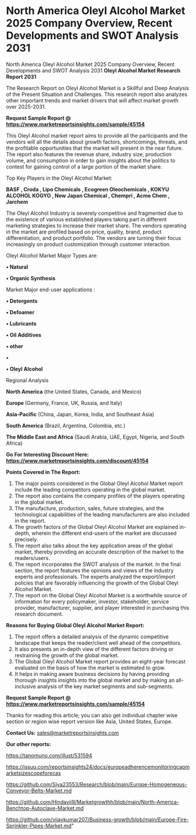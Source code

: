 # North America Oleyl Alcohol Market 2025 Company Overview, Recent Developments and SWOT Analysis 2031
North America Oleyl Alcohol Market 2025 Company Overview, Recent Developments and SWOT Analysis 2031
<strong>Oleyl Alcohol Market Research Report 2031</strong>

The Research Report on Oleyl Alcohol Market is a Skillful and Deep Analysis of the Present Situation and Challenges. This research report also analyzes other important trends and market drivers that will affect market growth over 2025-2031.

<strong>Request Sample Report @ <a href=https://www.marketreportsinsights.com/sample/45154>https://www.marketreportsinsights.com/sample/45154</a></strong>

This Oleyl Alcohol market report aims to provide all the participants and the vendors will all the details about growth factors, shortcomings, threats, and the profitable opportunities that the market will present in the near future. The report also features the revenue share, industry size, production volume, and consumption in order to gain insights about the politics to contest for gaining control of a large portion of the market share.

Top Key Players in the Oleyl Alcohol Market:

<strong>BASF , Croda , Lipo Chemicals , Ecogreen Oleochemicals , KOKYU ALCOHOL KOGYO , New Japan Chemical , Chempri , Acme Chem , Jarchem </strong>

The Oleyl Alcohol Industry is severely competitive and fragmented due to the existence of various established players taking part in different marketing strategies to increase their market share. The vendors operating in the market are profiled based on price, quality, brand, product differentiation, and product portfolio. The vendors are turning their focus increasingly on product customization through customer interaction.

Oleyl Alcohol Market Major Types are:

<strong>•  Natural 

•  Organic Synthesis</strong>

Market Major end-user applications :

<strong>•  Detergents 

•  Defoamer 

•  Lubricants 

•  Oil Additives 

•  other 

•  

•  Oleyl Alcohol</strong>

Regional Analysis

</u><strong><b>North America</b></strong> (the United States, Canada, and Mexico)

<strong><b>Europe </b></strong>(Germany, France, UK, Russia, and Italy)

<strong><b>Asia-Pacific</b></strong> (China, Japan, Korea, India, and Southeast Asia)

<strong><b>South America</b></strong> (Brazil, Argentina, Colombia, etc.)

<strong><b>The Middle East and Africa</b></strong> (Saudi Arabia, UAE, Egypt, Nigeria, and South Africa)

<strong>Go For Interesting Discount Here: <a href=https://www.marketreportsinsights.com/discount/45154>https://www.marketreportsinsights.com/discount/45154</a></strong>

<strong>Points Covered in The Report:</strong>
<ol>
  <li>The major points considered in the Global Oleyl Alcohol Market report include the leading competitors operating in the global market.</li>
  <li>The report also contains the company profiles of the players operating in the global market.</li>
  <li>The manufacture, production, sales, future strategies, and the technological capabilities of the leading manufacturers are also included in the report.</li>
  <li>The growth factors of the Global Oleyl Alcohol Market are explained in-depth, wherein the different end-users of the market are discussed precisely.</li>
  <li>The report also talks about the key application areas of the global market, thereby providing an accurate description of the market to the readers/users.</li>
  <li>The report incorporates the SWOT analysis of the market. In the final section, the report features the opinions and views of the industry experts and professionals. The experts analyzed the export/import policies that are favorably influencing the growth of the Global Oleyl Alcohol Market.</li>
  <li>The report on the Global Oleyl Alcohol Market is a worthwhile source of information for every policymaker, investor, stakeholder, service provider, manufacturer, supplier, and player interested in purchasing this research document.</li>
</ol>
<strong>Reasons for Buying Global Oleyl Alcohol Market Report:</strong>

<ol>
  <li>The report offers a detailed analysis of the dynamic competitive landscape that keeps the reader/client well ahead of the competitors.</li>
  <li>It also presents an in-depth view of the different factors driving or restraining the growth of the global market.</li>
  <li>The Global Oleyl Alcohol Market report provides an eight-year forecast evaluated on the basis of how the market is estimated to grow.</li>
  <li>It helps in making aware business decisions by having providing thorough insights insights into the global market and by making an all-inclusive analysis of the key market segments and sub-segments.</li>
</ol>
<strong>Request Sample Report @ <a href=https://www.marketreportsinsights.com/sample/45154>https://www.marketreportsinsights.com/sample/45154</a></strong>


Thanks for reading this article; you can also get individual chapter wise section or region wise report version like Asia, United States, Europe.

<strong>Contact Us:</strong>
sales@marketreportsinsights.com

<strong>Our other reports:</strong>

<a href=https://tanomuno.com/illust/531594>https://tanomuno.com/illust/531594</a>

<a href=https://issuu.com/reportsinsights24/docs/europeadherencemonitoringcapmarketsizescopeforecas>https://issuu.com/reportsinsights24/docs/europeadherencemonitoringcapmarketsizescopeforecas</a>

<a href=https://github.com/Siya23553/Research/blob/main/Europe-Homogeneous-Conveyor-Belts-Market.md>https://github.com/Siya23553/Research/blob/main/Europe-Homogeneous-Conveyor-Belts-Market.md</a>

<a href=https://github.com/Hindavii9/Marketgrowthh/blob/main/North-America-Benchtop-Autoclave-Market.md>https://github.com/Hindavii9/Marketgrowthh/blob/main/North-America-Benchtop-Autoclave-Market.md</a>

<a href=https://github.com/vijaykumar207/Business-growth/blob/main/Europe-Fire-Sprinkler-Pipes-Market.md>https://github.com/vijaykumar207/Business-growth/blob/main/Europe-Fire-Sprinkler-Pipes-Market.md</a>"
